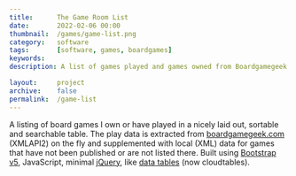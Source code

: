 ```yaml
---
title: 		The Game Room List
date: 		2022-02-06 00:00
thumbnail:	/games/game-list.png
category:	software
tags: 		[software, games, boardgames]
keywords:
description: A list of games played and games owned from Boardgamegeek.com

layout:     project
archive:	false
permalink:  /game-list
---
```

A listing of board games I own or have played in a nicely laid out, sortable and searchable table. The play data is extracted from [boardgamegeek.com](https://boardgamegeek.com) (XMLAPI2) on the fly and supplemented with local (XML) data for games that have not been published or are not listed there. Built using [Bootstrap v5](https://getbootstrap.com), JavaScript, minimal [jQuery](https://jquery.com/), like [data tables](https://datatables.net/) (now cloudtables).

<!-- more -->

<script type="text/javascript">
    window.location = "https://stephenhouser.com/game-list/";
</script>

